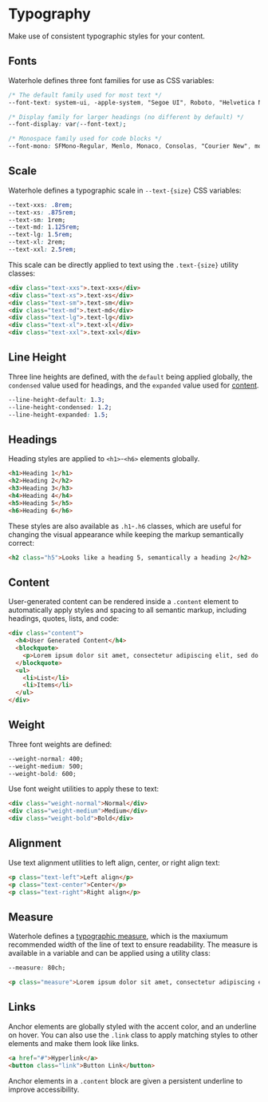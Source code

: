 # Typography
Make use of consistent typographic styles for your content.

## Fonts
Waterhole defines three font families for use as CSS variables:

```css
/* The default family used for most text */
--font-text: system-ui, -apple-system, "Segoe UI", Roboto, "Helvetica Neue", Arial, sans-serif, "Apple Color Emoji", "Segoe UI Emoji", "Segoe UI Symbol";

/* Display family for larger headings (no different by default) */
--font-display: var(--font-text);  

/* Monospace family used for code blocks */
--font-mono: SFMono-Regular, Menlo, Monaco, Consolas, "Courier New", monospace;
```

## Scale
Waterhole defines a typographic scale in `--text-{size}` CSS variables:

```css
--text-xxs: .8rem;
--text-xs: .875rem;
--text-sm: 1rem;
--text-md: 1.125rem;
--text-lg: 1.5rem;
--text-xl: 2rem;
--text-xxl: 2.5rem;
```

This scale can be directly applied to text using the `.text-{size}` utility classes:

```html render
<div class="text-xxs">.text-xxs</div>
<div class="text-xs">.text-xs</div>
<div class="text-sm">.text-sm</div>
<div class="text-md">.text-md</div>
<div class="text-lg">.text-lg</div>
<div class="text-xl">.text-xl</div>
<div class="text-xxl">.text-xxl</div>
```

## Line Height
Three line heights are defined, with the `default` being applied globally, the `condensed` value used for headings, and the `expanded` value used for [content](#content).

```css
--line-height-default: 1.3;
--line-height-condensed: 1.2;
--line-height-expanded: 1.5;
```

## Headings
Heading styles are applied to `<h1>`-`<h6>` elements globally.

```html render
<h1>Heading 1</h1>
<h2>Heading 2</h2>
<h3>Heading 3</h3>
<h4>Heading 4</h4>
<h5>Heading 5</h5>
<h6>Heading 6</h6>
```

These styles are also available as `.h1`-`.h6` classes, which are useful for changing the visual appearance while keeping the markup semantically correct:

```html render
<h2 class="h5">Looks like a heading 5, semantically a heading 2</h2>
```

## Content
User-generated content can be rendered inside a `.content` element to automatically apply styles and spacing to all semantic markup, including headings, quotes, lists, and code:

```html render
<div class="content">
  <h4>User Generated Content</h4>
  <blockquote>
    <p>Lorem ipsum dolor sit amet, consectetur adipiscing elit, sed do eiusmod tempor incididunt ut labore et dolore magna aliqua.</p>
  </blockquote>
  <ul>
    <li>List</li>
    <li>Items</li>
  </ul>
</div>
```

## Weight
Three font weights are defined:

```css 
--weight-normal: 400;  
--weight-medium: 500;
--weight-bold: 600;
```

Use font weight utilities to apply these to text:

```html render
<div class="weight-normal">Normal</div>
<div class="weight-medium">Medium</div>
<div class="weight-bold">Bold</div>
```

## Alignment
Use text alignment utilities to left align, center, or right align text:

```html render
<p class="text-left">Left align</p>
<p class="text-center">Center</p>
<p class="text-right">Right align</p>
```

## Measure
Waterhole defines a [typographic measure](https://every-layout.dev/rudiments/axioms/), which is the maxiumum recommended width of the line of text to ensure readability. The measure is available in a variable and can be applied using a utility class:

```css
--measure: 80ch;
```

```html render
<p class="measure">Lorem ipsum dolor sit amet, consectetur adipiscing elit, sed do eiusmod tempor incididunt ut labore et dolore magna aliqua. Ut enim ad minim veniam, quis nostrud exercitation ullamco laboris nisi ut aliquip ex ea commodo consequat. Duis aute irure dolor in reprehenderit in voluptate velit esse cillum dolore eu fugiat nulla pariatur. Excepteur sint occaecat cupidatat non proident, sunt in culpa qui officia deserunt mollit anim id est laborum.</p>
```

## Links
Anchor elements are globally styled with the accent color, and an underline on hover. You can also use the `.link` class to apply matching styles to other elements and make them look like links.

```html render
<a href="#">Hyperlink</a>
<button class="link">Button Link</button>
```

Anchor elements in a `.content` block are given a persistent underline to improve accessibility.